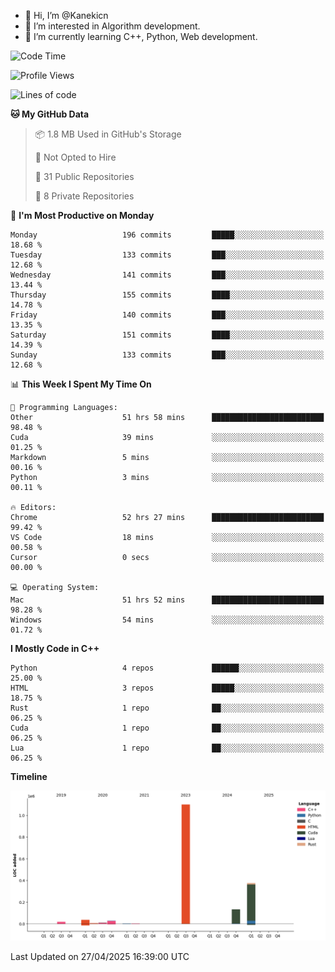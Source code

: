 - 👋 Hi, I’m @Kanekicn
- 👀 I’m interested in Algorithm development.
- 🌱 I’m currently learning C++, Python, Web development.

<!---
cotecsz/cotecsz is a ✨ special ✨ repository because its `README.md` (this file) appears on your GitHub profile.
You can click the Preview link to take a look at your changes.
--->

<!--START_SECTION:waka-->
![Code Time](http://img.shields.io/badge/Code%20Time-3%2C314%20hrs%2037%20mins-blue)

![Profile Views](http://img.shields.io/badge/Profile%20Views-0-blue)

![Lines of code](https://img.shields.io/badge/From%20Hello%20World%20I%27ve%20Written-1.7%20million%20lines%20of%20code-blue)

**🐱 My GitHub Data** 

> 📦 1.8 MB Used in GitHub's Storage 
 > 
> 🚫 Not Opted to Hire
 > 
> 📜 31 Public Repositories 
 > 
> 🔑 8 Private Repositories 
 > 
📅 **I'm Most Productive on Monday** 

```text
Monday                   196 commits         █████░░░░░░░░░░░░░░░░░░░░   18.68 % 
Tuesday                  133 commits         ███░░░░░░░░░░░░░░░░░░░░░░   12.68 % 
Wednesday                141 commits         ███░░░░░░░░░░░░░░░░░░░░░░   13.44 % 
Thursday                 155 commits         ████░░░░░░░░░░░░░░░░░░░░░   14.78 % 
Friday                   140 commits         ███░░░░░░░░░░░░░░░░░░░░░░   13.35 % 
Saturday                 151 commits         ████░░░░░░░░░░░░░░░░░░░░░   14.39 % 
Sunday                   133 commits         ███░░░░░░░░░░░░░░░░░░░░░░   12.68 % 
```


📊 **This Week I Spent My Time On** 

```text
💬 Programming Languages: 
Other                    51 hrs 58 mins      █████████████████████████   98.48 % 
Cuda                     39 mins             ░░░░░░░░░░░░░░░░░░░░░░░░░   01.25 % 
Markdown                 5 mins              ░░░░░░░░░░░░░░░░░░░░░░░░░   00.16 % 
Python                   3 mins              ░░░░░░░░░░░░░░░░░░░░░░░░░   00.11 % 

🔥 Editors: 
Chrome                   52 hrs 27 mins      █████████████████████████   99.42 % 
VS Code                  18 mins             ░░░░░░░░░░░░░░░░░░░░░░░░░   00.58 % 
Cursor                   0 secs              ░░░░░░░░░░░░░░░░░░░░░░░░░   00.00 % 

💻 Operating System: 
Mac                      51 hrs 52 mins      █████████████████████████   98.28 % 
Windows                  54 mins             ░░░░░░░░░░░░░░░░░░░░░░░░░   01.72 % 
```

**I Mostly Code in C++** 

```text
Python                   4 repos             ██████░░░░░░░░░░░░░░░░░░░   25.00 % 
HTML                     3 repos             █████░░░░░░░░░░░░░░░░░░░░   18.75 % 
Rust                     1 repo              ██░░░░░░░░░░░░░░░░░░░░░░░   06.25 % 
Cuda                     1 repo              ██░░░░░░░░░░░░░░░░░░░░░░░   06.25 % 
Lua                      1 repo              ██░░░░░░░░░░░░░░░░░░░░░░░   06.25 % 
```



**Timeline**

![Lines of Code chart](https://raw.githubusercontent.com/Kanekicn/Kanekicn/master/assets/bar_graph.png)


 Last Updated on 27/04/2025 16:39:00 UTC
<!--END_SECTION:waka-->
